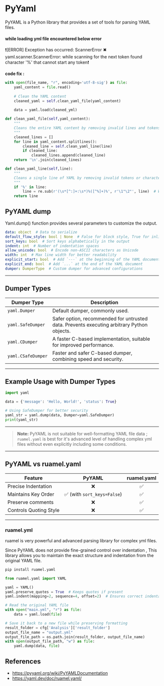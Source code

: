 # PyYaml

PyYAML is a Python library that provides a set of tools for parsing YAML files.


#### while loading yml file encountered below error 


❗[ERROR] Exception has occurred: ScannerError ✖
yaml.scanner.ScannerError: while scanning for the next token found character '%' that cannot start any token❗


**code fix :**

```python
with open(file_name, "r", encoding='utf-8-sig') as file:
    yaml_content = file.read()
    
    # Clean the YAML content
    cleaned_yaml = self.clean_yaml_file(yaml_content)
    
    data = yaml.load(cleaned_yml)

def clean_yaml_file(self,yaml_content):
    """
    Cleans the entire YAML content by removing invalid lines and tokens.
    """
    cleaned_lines = []
    for line in yaml_content.splitlines():
        cleaned_line = self.clean_yaml_line(line)
        if cleaned_line:
            cleaned_lines.append(cleaned_line)
    return '\n'.join(cleaned_lines)

def clean_yaml_line(self,line):
    """
    Cleans a single line of YAML by removing invalid tokens or characters.
    """
    if '%' in line:
        line = re.sub(r'(\s*[^:]+:\s*)%([^%]+)%', r'\1"\2"', line)  # Wrap %...% in quotes
    return line
```

## PyYAML dump

Yaml.dump() function provides several parameters to customize the output.


```yaml
data: object  # Data to serialize
default_flow_style: bool | None  # False for block style, True for inline flow style
sort_keys: bool  # Sort keys alphabetically in the output
indent: int  # Number of indentation spaces
allow_unicode: bool  # Encode non-ASCII characters as Unicode
width: int  # Max line width for better readability
explicit_start: bool  # Add `---` at the beginning of the YAML document
explicit_end: bool  # Add `...` at the end of the YAML document
dumper: DumperType  # Custom dumper for advanced configurations
```

---

## Dumper Types

| **Dumper Type** | **Description** |
|-----------------|------------------|
| `yaml.Dumper`    | Default dumper, commonly used. |
| `yaml.SafeDumper`| Safer option, recommended for untrusted data. Prevents executing arbitrary Python objects. |
| `yaml.CDumper`   | A faster C-based implementation, suitable for improved performance. |
| `yaml.CSafeDumper`| Faster and safer C-based dumper, combining speed and security. |

---

## Example Usage with Dumper Types

```python
import yaml

data = {'message': 'Hello, World!', 'status': True}

# Using SafeDumper for better security
yaml_str = yaml.dump(data, Dumper=yaml.SafeDumper)
print(yaml_str)
```

---


> **Note:** PyYAML is not suitable for well-formatting YAML file data ; `ruamel.yaml` is best for it's advanced level of handling complex yml files without even explicitly including some conditions.

---

## PyYAML vs ruamel.yaml 

| Feature                     | PyYAML                   | ruamel.yaml |
|-----------------------------|:------------------------:|:------------:|
| Precise Indentation        | ❌                        | ✅          |
| Maintains Key Order        | ✅ (with `sort_keys=False`) | ✅        |
| Preserve comments            | ❌                        | ✅        |
| Controls Quoting Style      | ❌                        | ✅         |

---

### ruamel.yml

ruamel is very powerful and advanced parsing library for complex yml files.

Since PyYAML does not provide fine-grained control over indentation ,
This library allows you to maintain the exact structure and indentation from the original YAML file.

```python
pip install ruamel.yaml
```

```python
from ruamel.yaml import YAML

yaml = YAML()
yaml.preserve_quotes = True  # Keeps quotes if present
yaml.indent(mapping=2, sequence=4, offset=2)  # Ensures correct indentation

# Read the original YAML file
with open("main.yml", "r") as file:
    data = yaml.load(file)

# Save it back to a new file while preserving formatting
result_folder = cfg['Analysis']['result_folder']
output_file_name = "output.yml"
output_file_path = os.path.join(result_folder, output_file_name)
with open(output_file_path, "w") as file:
    yaml.dump(data, file)
```


## References

- <https://pyyaml.org/wiki/PyYAMLDocumentation>
- <https://yaml.dev/doc/ruamel.yaml/>








